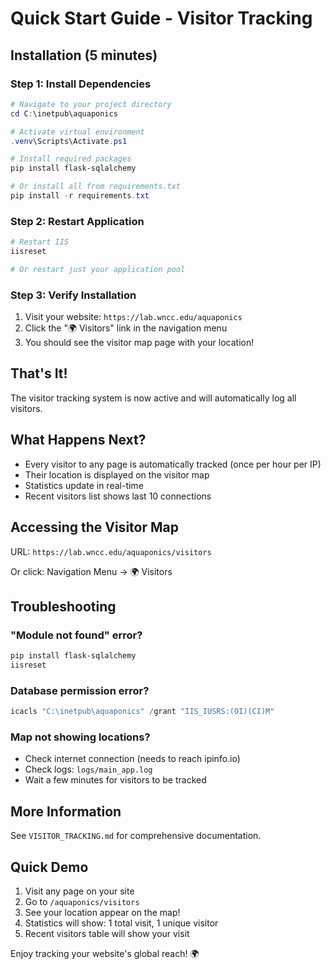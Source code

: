 ﻿# Quick Start Guide - Visitor Tracking

## Installation (5 minutes)

### Step 1: Install Dependencies

```powershell
# Navigate to your project directory
cd C:\inetpub\aquaponics

# Activate virtual environment
.venv\Scripts\Activate.ps1

# Install required packages
pip install flask-sqlalchemy

# Or install all from requirements.txt
pip install -r requirements.txt
```

### Step 2: Restart Application

```powershell
# Restart IIS
iisreset

# Or restart just your application pool
```

### Step 3: Verify Installation

1. Visit your website: `https://lab.wncc.edu/aquaponics`
2. Click the "🌍 Visitors" link in the navigation menu
3. You should see the visitor map page with your location!

## That's It!

The visitor tracking system is now active and will automatically log all visitors.

## What Happens Next?

- Every visitor to any page is automatically tracked (once per hour per IP)
- Their location is displayed on the visitor map
- Statistics update in real-time
- Recent visitors list shows last 10 connections

## Accessing the Visitor Map

URL: `https://lab.wncc.edu/aquaponics/visitors`

Or click: Navigation Menu → 🌍 Visitors

## Troubleshooting

### "Module not found" error?
```powershell
pip install flask-sqlalchemy
iisreset
```

### Database permission error?
```powershell
icacls "C:\inetpub\aquaponics" /grant "IIS_IUSRS:(OI)(CI)M"
```

### Map not showing locations?
- Check internet connection (needs to reach ipinfo.io)
- Check logs: `logs/main_app.log`
- Wait a few minutes for visitors to be tracked

## More Information

See `VISITOR_TRACKING.md` for comprehensive documentation.

## Quick Demo

1. Visit any page on your site
2. Go to `/aquaponics/visitors`
3. See your location appear on the map!
4. Statistics will show: 1 total visit, 1 unique visitor
5. Recent visitors table will show your visit

Enjoy tracking your website's global reach! 🌍


